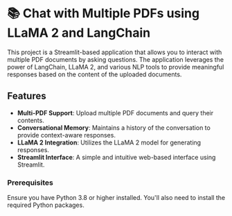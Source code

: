 # 📚 Chat with Multiple PDFs using LLaMA 2 and LangChain

This project is a Streamlit-based application that allows you to interact with multiple PDF documents by asking questions. The application leverages the power of LangChain, LLaMA 2, and various NLP tools to provide meaningful responses based on the content of the uploaded documents.

## Features

- **Multi-PDF Support**: Upload multiple PDF documents and query their contents.
- **Conversational Memory**: Maintains a history of the conversation to provide context-aware responses.
- **LLaMA 2 Integration**: Utilizes the LLaMA 2 model for generating responses.
- **Streamlit Interface**: A simple and intuitive web-based interface using Streamlit.



### Prerequisites

Ensure you have Python 3.8 or higher installed. You'll also need to install the required Python packages.
